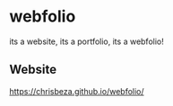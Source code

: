 # webfolio
its a website, its a portfolio, its a webfolio!

## Website ##
https://chrisbeza.github.io/webfolio/